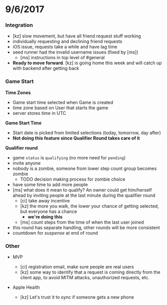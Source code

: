 # 9/6/2017

### Integration

- [kz] slow movement, but have all friend request stuff working
- individually requesting and declining friend requests
- iOS issue, requests take a while and have lag time
- seed runner had the invalid username issues (fixed by [ms])
  - [ms] instructions in top level of #general
- **Ready to move forward**. [kz] is going home this week and will catch up
with backend after getting back

### Game Start

**Time Zones**
- Game start time selected when Game is created
- time zone based on User that starts the game
- server stores time in UTC

**Game Start Time**
- Start date is picked from limited selections (today, tomorrow, day after)
- **Not doing this feature since Qualifier Round takes care of it**

**Qualifier round**
- game `status` is `qualifying` (no more need for `pending`)
- invite anyone
- nobody is a zombie, someone from lower step count group becomes zombie
  - TODO decision making process for zombie choice
- have some time to add more people
- [ms] what does it mean to qualify? An owner could get him/herself ahead by
inviting people at the last minute during the qualifier round
  - [ci] take away incentive
  - [kz] the more you walk, the lower your chance of getting selected, but
  everyone has a chance
    - **we're doing this**
  - [ms] count steps from the time of when the last user joined
- this round has separate handling, other rounds will be more consistent
- countdown for _suspense_ at end of round

### Other

- MVP
  - [ci] registration email, make sure people are real users
  - [kz] some way to identify that a request is coming directly from the
  client app, to avoid MITM attacks, unauthorized requests, etc.

- Apple Health
  - [kz] Let's trust it to sync if someone gets a new phone
